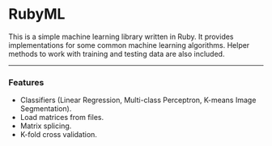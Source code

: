 RubyML
======

This is a simple machine learning library written in Ruby. 
It provides implementations for some common machine learning algorithms. 
Helper methods to work with training and testing data are also included.


---

### Features

* Classifiers (Linear Regression, Multi-class Perceptron, K-means Image Segmentation).
* Load matrices from files.
* Matrix splicing.
* K-fold cross validation.
